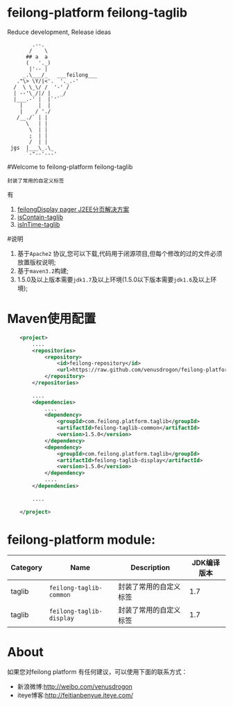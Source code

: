 feilong-platform feilong-taglib
================

Reduce development, Release ideas

            .--.
           /    \
          ## a  a
          (   '._)
           |'-- |
         _.\___/_   ___feilong___
       ."\> \Y/|<'.  '._.-'
      /  \ \_\/ /  '-' /
      | --'\_/|/ |   _/
      |___.-' |  |`'`
        |     |  |
        |    / './
       /__./` | |
          \   | |
           \  | |
           ;  | |
           /  | |
     jgs  |___\_.\_
          `-"--'---'


#Welcome to feilong-platform feilong-taglib

`封装了常用的自定义标签`

有 

1.  [feilongDisplay pager J2EE分页解决方案](https://github.com/venusdrogon/feilong-taglib/wiki/feilongDisplay-pager-J2EE%E5%88%86%E9%A1%B5%E8%A7%A3%E5%86%B3%E6%96%B9%E6%A1%88 "feilongDisplay pager J2EE分页解决方案") 
2.  [isContain-taglib](https://github.com/venusdrogon/feilong-taglib/wiki/isContain-taglib "isContain-taglib") 
3.  [isInTime-taglib](https://github.com/venusdrogon/feilong-taglib/wiki/isInTime-taglib "isInTime-taglib") 


#说明

1. 基于`Apache2` 协议,您可以下载,代码用于闭源项目,但每个修改的过的文件必须放置版权说明;
1. 基于`maven3.2`构建;
1. 1.5.0及以上版本需要`jdk1.7`及以上环境(1.5.0以下版本需要`jdk1.6`及以上环境);


# Maven使用配置

```XML
	<project>
		....
		<repositories>
			<repository>
				<id>feilong-repository</id>
				<url>https://raw.github.com/venusdrogon/feilong-platform/repository</url>
			</repository>
		</repositories>
		
		....
		<dependencies>
			....
			<dependency>
				<groupId>com.feilong.platform.taglib</groupId>
				<artifactId>feilong-taglib-common</artifactId>
				<version>1.5.0</version>
			</dependency>
			<dependency>
				<groupId>com.feilong.platform.taglib</groupId>
				<artifactId>feilong-taglib-display</artifactId>
				<version>1.5.0</version>
			</dependency>
			....
		</dependencies>
		
		....
		
	</project>
```

# feilong-platform module:

Category |Name | Description | JDK编译版本
----|------------ | ---------|------------
taglib |`feilong-taglib-common` | 封装了常用的自定义标签 | 1.7
taglib |`feilong-taglib-display` | 封装了常用的自定义标签 | 1.7


# About

如果您对feilong platform 有任何建议，可以使用下面的联系方式：

* 新浪微博:http://weibo.com/venusdrogon
* iteye博客:http://feitianbenyue.iteye.com/
